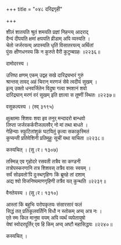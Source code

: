 +++
title = "०४८ दरिद्रगृही"

+++


शीलं शातयति श्रुतं शमयति प्रज्ञां निहन्त्य् आदराद्  
दैन्यं दीपयति क्षमां क्षपयति व्रीडाम् अपि व्यस्यति ।  
चेतो जर्जरयत्य् अपास्यति धृतिं विसातरयत्य् अर्थितां  
पुंसः क्षीणधनस्य किं न कुरुते वैरी कुटुम्बग्रहः ॥२२३६॥  


दामोदरस्य ।  


उत्तिष्ठ क्षणम् एकम् उद्वह सखे दारिद्र्यभारं गुरुं  
श्रान्तस् तावद् अहं चिरान् मरणजं सेवे त्वदीयं सुखम् ।  
इत्य् उक्तो धनवर्जितेन विदुषा गत्वा श्मशानं शवो  
दारिद्र्यान् मरणं वरं सुखम् इति ज्ञात्वा स तूष्णीं स्थितः ॥२२३७॥  


वसुकल्पस्य । (स्व् ३१९५)  


क्षुत्क्षामाः शिशवः शवा इव तनुर् मन्दादरो बान्धवो  
लिप्ता जर्जरकर्करीजललवैर् नो मां तथा बाधते ।  
गेहिन्याः स्फुटितांशुकं घटयितुं कृत्वा सकाकुस्मितं  
कुप्यन्ती प्रतिवेशिनी प्रतिमुहुः सूचीं यथा याचिता ॥२२३८॥  


कस्यचित् । (सु।र। १३०७)  


तस्मिन्न् एव गृहोदरे रसवती तत्रैव सा कण्डनी  
तत्रोपस्करणानि तत्र शिशवस् तत्रैव वासः स्वयम् ।  
सर्वं सोढवतो’पि दुःस्थगृहिणः किं ब्रूमहे तां दशाम्   
अद्य श्वो विजनिष्यमाणगृहिणी तत्रैव यत् कुन्थति ॥२२३९॥  


वैनतेयस्य । (सु।र। १३१०)  


आस्तां किं बहुभिः परोपकृतयः संसारसारं फलं  
सिद्धं तत् प्रतिकूलवर्तिनि विधौ न स्तोकम् अप्य् अत्र नः ।  
एते स्मः किल मानुषा वयम् अपि व्यर्थं व्यपेतायुषो  
येषां स्वोदरपूर्तिर् एव हि किम् अप्य् अष्टौ महासिद्धयः ॥२२४०॥  


कस्यचित् ।  

